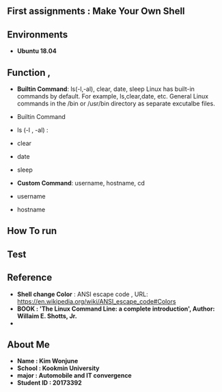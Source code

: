 ## First assignments : Make Your Own Shell
## Environments
- **Ubuntu 18.04**

## Function ,
- **Builtin Command**: ls(-l,-al), clear, date, sleep
Linux has built-in commands by default. For example, ls,clear,date, etc.
General Linux commands in the /bin or /usr/bin directory as separate excutalbe files.



- Builtin Command 
- ls (-l , -al) : 
- clear 
- date 
- sleep

- **Custom Command**: username, hostname, cd
- username
- hostname


## How To run



## Test


## Reference

- **Shell change Color** : ANSI escape code , URL: https://en.wikipedia.org/wiki/ANSI_escape_code#Colors
- **BOOK : 'The Linux Command Line: a complete introduction', Author: Willaim E. Shotts, Jr.** 
-
## About Me

- **Name : Kim Wonjune**
- **School : Kookmin University**
- **major : Automobile and IT convergence**
- **Student ID : 20173392**





